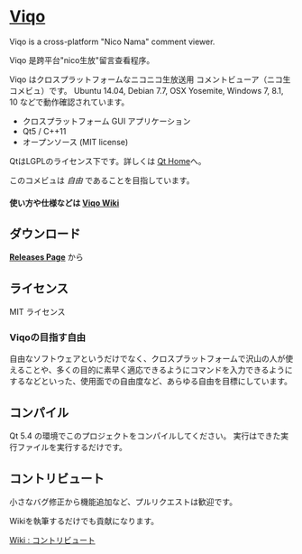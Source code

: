# [Viqo](https://github.com/diginatu/Viqo/wiki)

Viqo is a cross-platform "Nico Nama" comment viewer.

Viqo 是跨平台"nico生放"留言查看程序。

Viqo はクロスプラットフォームなニコニコ生放送用 コメントビューア（ニコ生 コメビュ）です。
Ubuntu 14.04, Debian 7.7, OSX Yosemite, Windows 7, 8.1, 10 などで動作確認されています。

* クロスプラットフォーム GUI アプリケーション
* Qt5 / C++11
* オープンソース (MIT license)

QtはLGPLのライセンス下です。詳しくは [Qt Home](http://www.qt.io/)へ。

このコメビュは *自由* であることを目指しています。

#### 使い方や仕様などは [Viqo Wiki](https://github.com/diginatu/Viqo/wiki)


ダウンロード
------------

[**Releases Page**](https://github.com/diginatu/Viqo/releases) から

ライセンス
----------

MIT ライセンス

### Viqoの目指す自由
 自由なソフトウェアというだけでなく、クロスプラットフォームで沢山の人が使えることや、多くの目的に素早く適応できるようにコマンドを入力できるようにするなどといった、使用面での自由度など、あらゆる自由を目標にしています。


コンパイル
----------

Qt 5.4 の環境でこのプロジェクトをコンパイルしてください。
実行はできた実行ファイルを実行するだけです。

コントリビュート
----------------

小さなバグ修正から機能追加など、プルリクエストは歓迎です。

Wikiを執筆するだけでも貢献になります。

[Wiki : コントリビュート](https://github.com/diginatu/Viqo/wiki/%E3%82%B3%E3%83%B3%E3%83%88%E3%83%AA%E3%83%93%E3%83%A5%E3%83%BC%E3%83%88)

